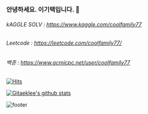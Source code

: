 ### 안녕하세요. 이기택입니다. 👋

###### kAGGLE SOLV : https://www.kaggle.com/coolfamily77
###### Leetcode : https://leetcode.com/coolfamily77/
###### 백준 : https://www.acmicpc.net/user/coolfamily77

[![Hits](https://hits.seeyoufarm.com/api/count/incr/badge.svg?url=https%3A%2F%2Fgithub.com%2FLeeGitaek)](https://hits.seeyoufarm.com)

<!--
**LeeGitaek/LeeGitaek** is a ✨ _special_ ✨ repository because its `README.md` (this file) appears on your GitHub profile.

Here are some ideas to get you started:

- 🔭 I’m currently working on ...
- 🌱 I’m currently learning ...
- 👯 I’m looking to collaborate on ...
- 🤔 I’m looking for help with ...
- 💬 Ask me about ...
- 📫 How to reach me: ...
- 😄 Pronouns: ...
- ⚡ Fun fact: ...
-->
[![Gitaeklee's github stats](https://github-readme-stats.vercel.app/api?username=LeeGitaek)](https://github.com/anuraghazra/github-readme-stats)

![footer](https://capsule-render.vercel.app/api?type=wave&color=F05138&height=150&section=footer&text=Swift&fontSize=60&animation=fadeIn&fontColor=FFFFFF&fontAlign=61)
